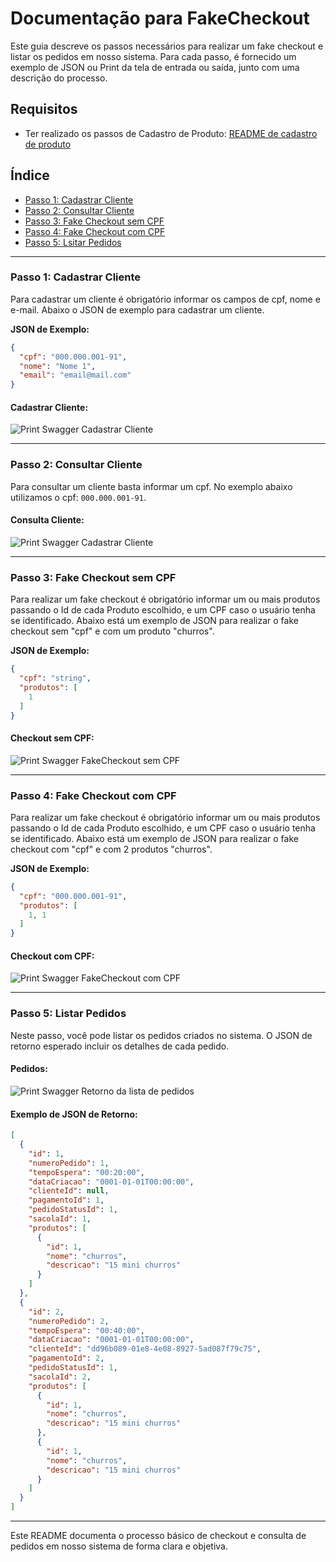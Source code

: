 # Documentação para FakeCheckout

Este guia descreve os passos necessários para realizar um fake checkout e listar os pedidos em nosso sistema. Para cada passo, é fornecido um exemplo de JSON ou Print da tela de entrada ou saída, junto com uma descrição do processo.

## Requisitos
- Ter realizado os passos de Cadastro de Produto: 
[README de cadastro de produto](./Readme/README_PRODUTO.md)


## Índice
- [Passo 1: Cadastrar Cliente](#passo-1-cadastrar-cliente)
- [Passo 2: Consultar Cliente](#passo-2-consultar-cliente)
- [Passo 3: Fake Checkout sem CPF](#passo-3-fake-checkout-sem-cpf)
- [Passo 4: Fake Checkout com CPF](#passo-4-fake-checkout-com-cpf)
- [Passo 5: Lsitar Pedidos](#passo-5-listar-pedidos)

---


### Passo 1: Cadastrar Cliente

Para cadastrar um cliente é obrigatório informar os campos de cpf, nome e e-mail. Abaixo o JSON de exemplo para cadastrar um cliente. 

**JSON de Exemplo:**

```json
{
  "cpf": "000.000.001-91",
  "nome": "Nome 1",
  "email": "email@mail.com"
}

```

#### Cadastrar Cliente:

![Print Swagger Cadastrar Cliente](./CadastrarCliente.png)

---


### Passo 2: Consultar Cliente

Para consultar um cliente basta informar um cpf. No exemplo abaixo utilizamos o cpf: <code>000.000.001-91</code>. 

#### Consulta Cliente:

![Print Swagger Cadastrar Cliente](./ConsultaCliente.png)

---


### Passo 3: Fake Checkout sem CPF

Para realizar um fake checkout é obrigatório informar um ou mais produtos passando o Id de cada Produto escolhido, e um CPF caso o usuário tenha se identificado. Abaixo está um exemplo de JSON para realizar o fake checkout sem "cpf" e com um produto "churros".

**JSON de Exemplo:**

```json
{
  "cpf": "string",
  "produtos": [
    1
  ]
}

```

#### Checkout sem CPF:

![Print Swagger FakeCheckout sem CPF](./FakeCheckout_sem_CPF.jpg)

---


### Passo 4: Fake Checkout com CPF

Para realizar um fake checkout é obrigatório informar um ou mais produtos passando o Id de cada Produto escolhido, e um CPF caso o usuário tenha se identificado. Abaixo está um exemplo de JSON para realizar o fake checkout com "cpf" e com 2 produtos "churros".

**JSON de Exemplo:**

```json
{
  "cpf": "000.000.001-91",
  "produtos": [
    1, 1
  ]
}

```

#### Checkout com CPF:

![Print Swagger FakeCheckout com CPF](./FakeCheckout_com_CPF.png)

---

### Passo 5: Listar Pedidos

Neste passo, você pode listar os pedidos criados no sistema. O JSON de retorno esperado incluir os detalhes de cada pedido.

#### Pedidos:

![Print Swagger Retorno da lista de pedidos](./ListarPedidos.png)

#### Exemplo de JSON de Retorno:

```json
[
  {
    "id": 1,
    "numeroPedido": 1,
    "tempoEspera": "00:20:00",
    "dataCriacao": "0001-01-01T00:00:00",
    "clienteId": null,
    "pagamentoId": 1,
    "pedidoStatusId": 1,
    "sacolaId": 1,
    "produtos": [
      {
        "id": 1,
        "nome": "churros",
        "descricao": "15 mini churros"
      }
    ]
  },
  {
    "id": 2,
    "numeroPedido": 2,
    "tempoEspera": "00:40:00",
    "dataCriacao": "0001-01-01T00:00:00",
    "clienteId": "dd96b089-01e8-4e08-8927-5ad087f79c75",
    "pagamentoId": 2,
    "pedidoStatusId": 1,
    "sacolaId": 2,
    "produtos": [
      {
        "id": 1,
        "nome": "churros",
        "descricao": "15 mini churros"
      },
      {
        "id": 1,
        "nome": "churros",
        "descricao": "15 mini churros"
      }
    ]
  }
]
```
---

Este README documenta o processo básico de checkout e consulta de pedidos em nosso sistema de forma clara e objetiva.

